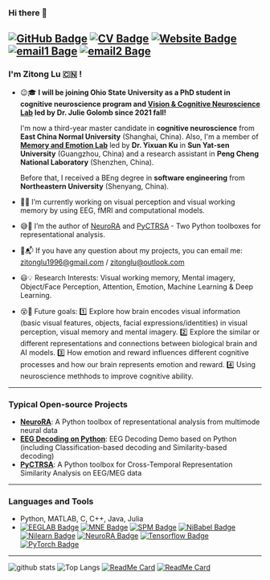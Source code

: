 ### Hi there 👋 

[![GitHub Badge](https://img.shields.io/github/followers/ZitongLu1996?style=for-the-badge)](https://github.com/ZitongLu1996)
[![CV Badge](https://img.shields.io/badge/My-CV-brightgreen?style=for-the-badge)](https://zitonglu1996.github.io/CV_ZitongLu.pdf)
[![Website Badge](https://img.shields.io/badge/My-Website-brightgreen?style=for-the-badge)](https://zitonglu1996.github.io)
[![email1 Bage](https://img.shields.io/badge/zitonglu1996@gmail.com-Red?style=for-the-badge)](https://zitonglu1996@gmail.com)
[![email2 Bage](https://img.shields.io/badge/zitonglu@outlook.com-Red?style=for-the-badge)](https://zitonglu@outlook.com)
---
<!--
**ZitongLu1996/ZitongLu1996** is a ✨ _special_ ✨ repository because its `README.md` (this file) appears on your GitHub profile.
-->
### I'm Zitong Lu :cn: !

- :wink::mortar_board: **I will be joining Ohio State University as a PhD student in cognitive neuroscience program and [Vision & Cognitive Neuroscience Lab](https://u.osu.edu/golomblab/) led by Dr. Julie Golomb since 2021 fall!**

     I'm now a third-year master candidate in **cognitive neuroscience** from **East China Normal University** (Shanghai, China). Also, I'm a member of [**Memory and Emotion Lab**](https://sysumelab.com) led by **Dr. Yixuan Ku** in **Sun Yat-sen University** (Guangzhou, China) and a research assistant in **Peng Cheng National Laboratory** (Shenzhen, China).
     
     Before that, I received a BEng degree in **software engineering** from **Northeastern University** (Shenyang, China).
- :eyes::key: I’m currently working on visual perception and visual working memory by using EEG, fMRI and computational models.
- :sweat_smile::high_brightness: I’m the author of [NeuroRA](https://zitonglu1996.github.io/NeuroRA/) and [PyCTRSA](https://github.com/ZitongLu1996/PyCTRSA) - Two Python toolboxes for representational analysis.
- :e-mail::mailbox_with_mail: If you have any question about my projects, you can email me: [zitonglu1996@gmail.com](zitonglu1996@gmail.com) / [zitonglu@outlook.com](zitonglu@outlook.com)
- :smiley::bulb: Research Interests: Visual working memory, Mental imagery, Object/Face Perception, Attention, Emotion, Machine Learning & Deep Learning.
- :dizzy_face::telescope: Future goals: :one: Explore how brain encodes visual information (basic visual features, objects, facial expressions/identities) in visual perception, visual memory and mental imagery. :two: Explore the similar or different representations and connections between biological brain and AI models. :three: How emotion and reward influences different cognitive processes and how our brain represents emotion and reward. :four: Using neuroscience methhods to improve cognitive ability.
---
### Typical Open-source Projects
- **[NeuroRA](https://github.com/ZitongLu1996/NeuroRA)**: A Python toolbox of representational analysis from multimode neural data
- **[EEG Decoding on Python](https://github.com/ZitongLu1996/Python_EEG_Decoding)**: EEG Decoding Demo based on Python (including Classification-based decoding and Similarity-based decoding)
- **[PyCTRSA](https://github.com/ZitongLu1996/PyCTRSA)**: A Python toolbox for Cross-Temporal Representation Similarity Analysis on EEG/MEG data
---
### Languages and Tools
- Python, MATLAB, C, C++, Java, Julia
- [![EEGLAB Badge](https://img.shields.io/badge/EEGLAB-purple?style=for-the-badge)](https://sccn.ucsd.edu/eeglab/index.php) [![MNE Badge](https://img.shields.io/badge/MNE-purple?style=for-the-badge)](https://mne.tools/stable/index.html) [![SPM Badge](https://img.shields.io/badge/SPM-purple?style=for-the-badge)](https://www.fil.ion.ucl.ac.uk/spm/) [![NiBabel Badge](https://img.shields.io/badge/NiBabel-purple?style=for-the-badge)](https://nipy.org/nibabel) [![Nilearn Badge](https://img.shields.io/badge/Nilearn-purple?style=for-the-badge)](http://nilearn.github.io) [![NeuroRA Badge](https://img.shields.io/badge/NeuroRA-purple?style=for-the-badge)](https://github.com/ZitongLu1996/NeuroRA) [![Tensorflow Badge](https://img.shields.io/badge/Tensorflow-purple?style=for-the-badge)](https://tensorflow.google.cn) [![PyTorch Badge](https://img.shields.io/badge/PyTorch-purple?style=for-the-badge)](https://pytorch.org)
<!--d
### Notes - Finding a cooperator!
- Are you interesting in implementing a Toolbox for neuroscientists and psychologists?
- PyCTRSA will be a simple but helpful Python toolkit for cross-temporal RSA-based decoding for EEG and MEG data.
- This work would be affilliated with [NeuroRA](https:/zitonglu1996.github.io/NeuroRA/), but it is an independent part.
- If you are familiar with PyPlot or any other Python Plotting package and interested in writing documents with me, you can contact me!
- The algorithms in PyCTRSA would be realized by me in several weeks. Hope we can work together and finish this simple project in 1-2 month(s) and maybe we can write an article to submit the journal of open source software (JOSS) at the end!
- If you are interested in this, please email me ([zitonglu1996@gmail.com](zitonglu1996@gmail.com)) with your CV and we can discuss the prossibilities!
-->
---
![github stats](https://github-readme-stats.vercel.app/api?username=ZitongLu1996&theme=radical&show_icons=true&hide=issues)
![Top Langs](https://github-readme-stats.vercel.app/api/top-langs/?username=ZitongLu1996&hide=javascript,html&theme=radical)
[![ReadMe Card](https://github-readme-stats.vercel.app/api/pin/?username=ZitongLu1996&repo=NeuroRA&theme=dracula)](https://github.com/ZitongLu1996/NeuroRA)
[![ReadMe Card](https://github-readme-stats.vercel.app/api/pin/?username=ZitongLu1996&repo=PyCTRSA&theme=dracula)](https://github.com/ZitongLu1996/PyCTRSA)
